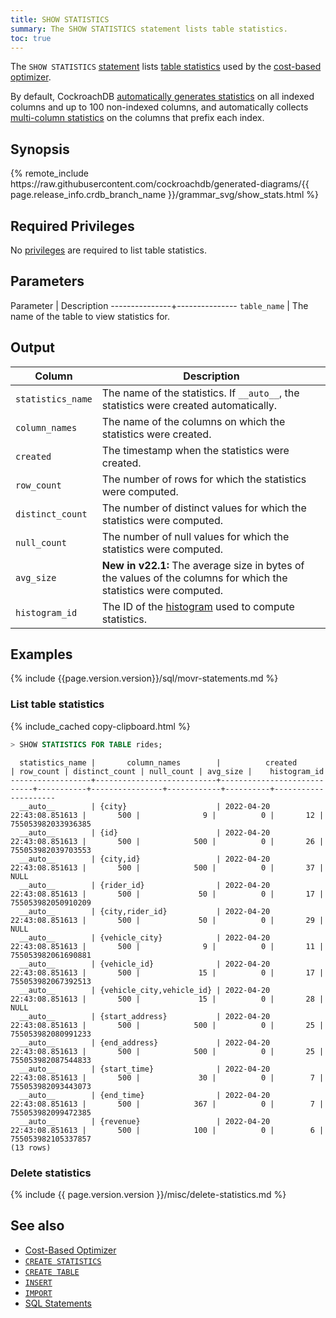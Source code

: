 ```yaml
---
title: SHOW STATISTICS
summary: The SHOW STATISTICS statement lists table statistics.
toc: true
---
```

The `SHOW STATISTICS` [statement](sql-statements.html) lists [table statistics](create-statistics.html) used by the [cost-based optimizer](cost-based-optimizer.html).

By default, CockroachDB [automatically generates statistics](cost-based-optimizer.html#table-statistics) on all indexed columns and up to 100 non-indexed columns, and automatically collects [multi-column statistics](create-statistics.html#create-statistics-on-multiple-columns) on the columns that prefix each index.

## Synopsis

<div>
{% remote_include https://raw.githubusercontent.com/cockroachdb/generated-diagrams/{{ page.release_info.crdb_branch_name }}/grammar_svg/show_stats.html %}
</div>

## Required Privileges

No [privileges](security-reference/authorization.html#managing-privileges) are required to list table statistics.

## Parameters

Parameter      | Description
---------------+---------------
`table_name`   | The name of the table to view statistics for.

## Output

| Column | Description |
|-----------|-------------|
| `statistics_name` | The name of the statistics. If `__auto__`, the statistics were created automatically. |
| `column_names` | The name of the columns on which the statistics were created. |
| `created` | The timestamp when the statistics were created. |
| `row_count` | The number of rows for which the statistics were computed. |
| `distinct_count` |  The number of distinct values for which the statistics were computed. |
| `null_count` |  The number of null values for which the statistics were computed.  |
| `avg_size` |  **New in v22.1:** The average size in bytes of the values of the columns for which the statistics were computed. |
| `histogram_id` |  The ID of the [histogram](cost-based-optimizer.html#control-histogram-collection) used to compute statistics. |

## Examples

{% include {{page.version.version}}/sql/movr-statements.md %}

### List table statistics

{% include_cached copy-clipboard.html %}
~~~ sql
> SHOW STATISTICS FOR TABLE rides;
~~~

~~~
  statistics_name |       column_names        |          created           | row_count | distinct_count | null_count | avg_size |    histogram_id
------------------+---------------------------+----------------------------+-----------+----------------+------------+----------+---------------------
  __auto__        | {city}                    | 2022-04-20 22:43:08.851613 |       500 |              9 |          0 |       12 | 755053982033936385
  __auto__        | {id}                      | 2022-04-20 22:43:08.851613 |       500 |            500 |          0 |       26 | 755053982039703553
  __auto__        | {city,id}                 | 2022-04-20 22:43:08.851613 |       500 |            500 |          0 |       37 |               NULL
  __auto__        | {rider_id}                | 2022-04-20 22:43:08.851613 |       500 |             50 |          0 |       17 | 755053982050910209
  __auto__        | {city,rider_id}           | 2022-04-20 22:43:08.851613 |       500 |             50 |          0 |       29 |               NULL
  __auto__        | {vehicle_city}            | 2022-04-20 22:43:08.851613 |       500 |              9 |          0 |       11 | 755053982061690881
  __auto__        | {vehicle_id}              | 2022-04-20 22:43:08.851613 |       500 |             15 |          0 |       17 | 755053982067392513
  __auto__        | {vehicle_city,vehicle_id} | 2022-04-20 22:43:08.851613 |       500 |             15 |          0 |       28 |               NULL
  __auto__        | {start_address}           | 2022-04-20 22:43:08.851613 |       500 |            500 |          0 |       25 | 755053982080991233
  __auto__        | {end_address}             | 2022-04-20 22:43:08.851613 |       500 |            500 |          0 |       25 | 755053982087544833
  __auto__        | {start_time}              | 2022-04-20 22:43:08.851613 |       500 |             30 |          0 |        7 | 755053982093443073
  __auto__        | {end_time}                | 2022-04-20 22:43:08.851613 |       500 |            367 |          0 |        7 | 755053982099472385
  __auto__        | {revenue}                 | 2022-04-20 22:43:08.851613 |       500 |            100 |          0 |        6 | 755053982105337857
(13 rows)
~~~

### Delete statistics

{% include {{ page.version.version }}/misc/delete-statistics.md %}

## See also

- [Cost-Based Optimizer](cost-based-optimizer.html)
- [`CREATE STATISTICS`](create-statistics.html)
- [`CREATE TABLE`](create-table.html)
- [`INSERT`](insert.html)
- [`IMPORT`](import.html)
- [SQL Statements](sql-statements.html)
